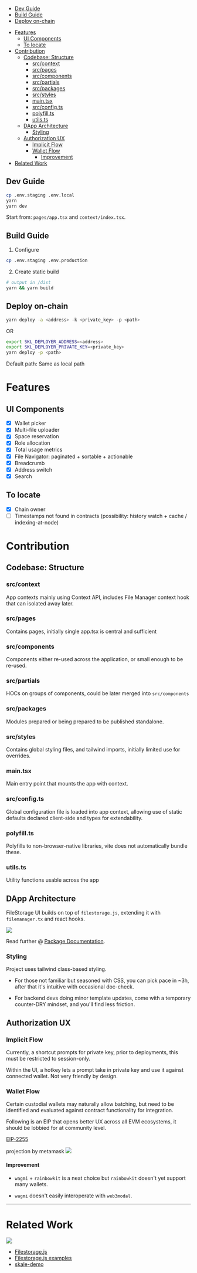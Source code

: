 

<!-- toc -->

  * [Dev Guide](#dev-guide)
  * [Build Guide](#build-guide)
  * [Deploy on-chain](#deploy-on-chain)
- [Features](#features)
  * [UI Components](#ui-components)
  * [To locate](#to-locate)
- [Contribution](#contribution)
  * [Codebase: Structure](#codebase-structure)
    + [src/context](#srccontext)
    + [src/pages](#srcpages)
    + [src/components](#srccomponents)
    + [src/partials](#srcpartials)
    + [src/packages](#srcpackages)
    + [src/styles](#srcstyles)
    + [main.tsx](#maintsx)
    + [src/config.ts](#srcconfigts)
    + [polyfill.ts](#polyfillts)
    + [utils.ts](#utilsts)
  * [DApp Architecture](#dapp-architecture)
    + [Styling](#styling)
  * [Authorization UX](#authorization-ux)
    + [Implicit Flow](#implicit-flow)
    + [Wallet Flow](#wallet-flow)
      - [Improvement](#improvement)
- [Related Work](#related-work)

<!-- tocstop -->

## Dev Guide

```sh
cp .env.staging .env.local
yarn
yarn dev
```

Start from: `pages/app.tsx` and `context/index.tsx`.

## Build Guide

1. Configure

```sh
cp .env.staging .env.production
```

2. Create static build

```sh
# output in /dist
yarn && yarn build
```

## Deploy on-chain

```sh
yarn deploy -a <address> -k <private_key> -p <path>
```

OR

```sh
export SKL_DEPLOYER_ADDRESS=<address>
export SKL_DEPLOYER_PRIVATE_KEY=<private_key>
yarn deploy -p <path>
```

Default path: Same as local path

# Features

## UI Components

- [x] Wallet picker
- [x] Multi-file uploader
- [x] Space reservation 
- [x] Role allocation
- [x] Total usage metrics
- [x] File Navigator: paginated + sortable + actionable
- [x] Breadcrumb
- [x] Address switch
- [x] Search

## To locate

- [x] Chain owner
- [ ] Timestamps not found in contracts (possibility: history watch + cache / indexing-at-node)

# Contribution

## Codebase: Structure

### src/context

App contexts mainly using Context API, includes File Manager context hook that can isolated away later.

### src/pages

Contains pages, initially single app.tsx is central and sufficient

### src/components

Components either re-used across the application, or small enough to be re-used.

### src/partials

HOCs on groups of components, could be later merged into `src/components`

### src/packages

Modules prepared or being prepared to be published standalone.

### src/styles

Contains global styling files, and tailwind imports, initially limited use for overrides.

### main.tsx

Main entry point that mounts the app with context.

### src/config.ts

Global configuration file is loaded into app context, allowing use of static defaults declared client-side and types for extendability.

### polyfill.ts

Polyfills to non-browser-native libraries, vite does not automatically bundle these.

### utils.ts

Utility functions usable across the app

## DApp Architecture

FileStorage UI builds on top of `filestorage.js`, extending it with `filemanager.tx` and react hooks.

![](https://i.imgur.com/ACfouYg.png)

Read further @ [Package Documentation](https://github.com/skalenetwork/filestorage-ui/blob/main/src/packages/filemanager/README.md).

### Styling

Project uses tailwind class-based styling.

- For those not familiar but seasoned with CSS, you can pick pace in ~3h, after that it's intuitive with occasional doc-check.

- For backend devs doing minor template updates, come with a temporary counter-DRY mindset, and you'll find less friction.

## Authorization UX

### Implicit Flow

Currently, a shortcut prompts for private key, prior to deployments, this must be restricted to session-only.

Within the UI, a hotkey lets a prompt take in private key and use it against connected wallet. Not very friendly by design.

### Wallet Flow

Certain custodial wallets may naturally allow batching, but need to be identified and evaluated against contract functionality for integration.

Following is an EIP that opens better UX across all EVM ecosystems, it should be lobbied for at community level.

[EIP-2255](https://eips.ethereum.org/EIPS/eip-2255)

projection by metamask
![](https://pbs.twimg.com/media/EIKULr5XsAASISn?format=jpg)

#### Improvement

- `wagmi` + `rainbowkit` is a neat choice but `rainbowkit` doesn't yet support many wallets.

- `wagmi` doesn't easily interoperate with `web3modal`.

----

# Related Work

![](https://lh4.googleusercontent.com/L7QDeVkbeC3ps2OIynXJCspjsrTUJHsEGIdL_0q0IjIVfoztd9T5dnGyEGvvJotH6dBrhr7czgMdpiWrmneYcwpBk8t2GULhl4FxdN2CAw6IkvGcUdGLiAix7uVes0dGR1tGNPC-)

- [Filestorage.js](https://github.com/skalenetwork/filestorage.js/tree/1.0.1-develop.5)
- [Filestorage.js examples](https://docs.skale.network/filestorage.js/1.0.x/) 
- [skale-demo](https://github.com/skalenetwork/skale-demo/tree/master/file-storage)